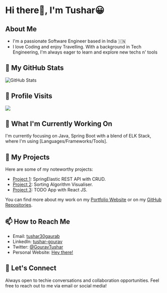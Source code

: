 <!-- 
### Hi there 👋

**tushar30gaurab/tushar30gaurab** is a ✨ _special_ ✨ repository because its `README.md` (this file) appears on your GitHub profile.

Here are some ideas to get you started:

- 🔭 I’m currently working on ...
- 🌱 I’m currently learning ...
- 👯 I’m looking to collaborate on ...
- 🤔 I’m looking for help with ...
- 💬 Ask me about ...
- 📫 How to reach me: ...
- 😄 Pronouns: ...
- ⚡ Fun fact: ...

-->

  # Hi there👋, I'm Tushar😀

## About Me

- I'm a passionate Software Engineer based in India 🇮🇳
- I love Coding and enjoy Travelling. With a background in Tech Engineering, I'm always eager to learn and explore new techs n' tools

## 🔭 My GitHub Stats

![GitHub Stats](https://github-readme-stats.vercel.app/api?username=tushar30gaurab&show_icons=true&theme=dark)

## 🤩 Profile Visits
![](https://komarev.com/ghpvc/?username=tushar30gaurab)

## 🌱 What I'm Currently Working On

I'm currently focusing on Java, Spring Boot with a blend of ELK Stack, where I'm using [Languages/Frameworks/Tools].

## 🚀 My Projects

Here are some of my noteworthy projects:

- [Project 1](https://github.com/tushar30gaurab/spring-boot-elasticsearch-project): SpringElastic REST API with CRUD.
- [Project 2](https://webapp-sorting-visualiser.netlify.app/): Sorting Algorithm Visualiser.
- [Project 3](https://todo-app-cp-fff89.web.app/): TODO App with React JS.

You can find more about my work on my [Portfolio Website](link-to-portfolio) or on my [GitHub Repositories](https://github.com/YourUsername?tab=repositories).

## 📫 How to Reach Me

- Email: [tushar30gaurab](mailto:tushar30gaurab@gmail.com)
- LinkedIn: [tushar-gourav](https://www.linkedin.com/in/tushar-gourav)
- Twitter: [@GouravTushar](https://twitter.com/GouravTushar)
- Personal Website: [Hey there!](https://tushar30gaurab.github.io/hey_portfolio/)

## 💬 Let's Connect

Always open to techie conversations and collaboration opportunities. Feel free to reach out to me via email or social media!


<!-- Optional: Add badges, gif, or any additional information you'd like to showcase -->


